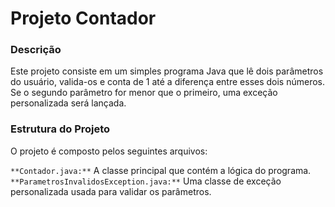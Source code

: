 # Projeto Contador
### Descrição
Este projeto consiste em um simples programa Java que lê dois parâmetros do usuário, valida-os e conta de 1 até a diferença entre esses dois números. Se o segundo parâmetro for menor que o primeiro, uma exceção personalizada será lançada.

### Estrutura do Projeto
O projeto é composto pelos seguintes arquivos:

`**Contador.java:**` A classe principal que contém a lógica do programa.
`**ParametrosInvalidosException.java:**` Uma classe de exceção personalizada usada para validar os parâmetros.